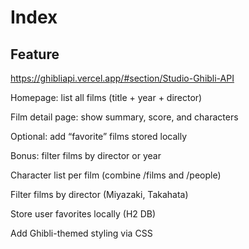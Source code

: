 # Index

## Feature

https://ghibliapi.vercel.app/#section/Studio-Ghibli-API

Homepage: list all films (title + year + director)

Film detail page: show summary, score, and characters

Optional: add “favorite” films stored locally



Bonus: filter films by director or year

Character list per film (combine /films and /people)

Filter films by director (Miyazaki, Takahata)

Store user favorites locally (H2 DB)

Add Ghibli-themed styling via CSS